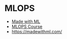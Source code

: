 # MLOPS

* [Made with ML](https://github.com/GokuMohandas/Made-With-ML)
* [MLOPS Course](https://github.com/GokuMohandas/mlops-course)
* https://madewithml.com/
